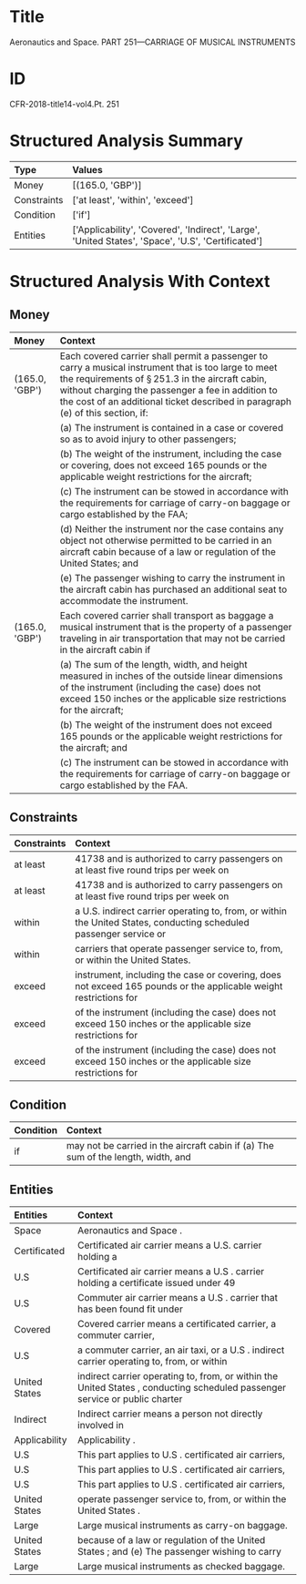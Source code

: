 # Title

 Aeronautics and Space. PART 251—CARRIAGE OF MUSICAL INSTRUMENTS


# ID

 CFR-2018-title14-vol4.Pt. 251


# Structured Analysis Summary

| Type        | Values                                                                                             |
|:------------|:---------------------------------------------------------------------------------------------------|
| Money       | [(165.0, 'GBP')]                                                                                   |
| Constraints | ['at least', 'within', 'exceed']                                                                   |
| Condition   | ['if']                                                                                             |
| Entities    | ['Applicability', 'Covered', 'Indirect', 'Large', 'United States', 'Space', 'U.S', 'Certificated'] |


# Structured Analysis With Context

 


## Money

| Money          | Context                                                                                                                                                                                                                                                                                                  |
|:---------------|:---------------------------------------------------------------------------------------------------------------------------------------------------------------------------------------------------------------------------------------------------------------------------------------------------------|
| (165.0, 'GBP') | Each covered carrier shall permit a passenger to carry a musical instrument that is too large to meet the requirements of &#167;&#8201;251.3 in the aircraft cabin, without charging the passenger a fee in addition to the cost of an additional ticket described in paragraph (e) of this section, if: |
|                |             (a) The instrument is contained in a case or covered so as to avoid injury to other passengers;                                                                                                                                                                                              |
|                |             (b) The weight of the instrument, including the case or covering, does not exceed 165 pounds or the applicable weight restrictions for the aircraft;                                                                                                                                         |
|                |             (c) The instrument can be stowed in accordance with the requirements for carriage of carry-on baggage or cargo established by the FAA;                                                                                                                                                       |
|                |             (d) Neither the instrument nor the case contains any object not otherwise permitted to be carried in an aircraft cabin because of a law or regulation of the United States; and                                                                                                              |
|                |             (e) The passenger wishing to carry the instrument in the aircraft cabin has purchased an additional seat to accommodate the instrument.                                                                                                                                                      |
| (165.0, 'GBP') | Each covered carrier shall transport as baggage a musical instrument that is the property of a passenger traveling in air transportation that may not be carried in the aircraft cabin if                                                                                                                |
|                |             (a) The sum of the length, width, and height measured in inches of the outside linear dimensions of the instrument (including the case) does not exceed 150 inches or the applicable size restrictions for the aircraft;                                                                     |
|                |             (b) The weight of the instrument does not exceed 165 pounds or the applicable weight restrictions for the aircraft; and                                                                                                                                                                      |
|                |             (c) The instrument can be stowed in accordance with the requirements for carriage of carry-on baggage or cargo established by the FAA.                                                                                                                                                       |


## Constraints

| Constraints   | Context                                                                                                            |
|:--------------|:-------------------------------------------------------------------------------------------------------------------|
| at least      | 41738 and is authorized to carry passengers on at least  five round trips per week on                              |
| at least      | 41738 and is authorized to carry passengers on at least  five round trips per week on                              |
| within        | a U.S. indirect carrier operating to, from, or within the United States, conducting scheduled passenger service or |
| within        | carriers that operate passenger service to, from, or within  the United States.                                    |
| exceed        | instrument, including the case or covering, does not exceed 165 pounds or the applicable weight restrictions for   |
| exceed        | of the instrument (including the case) does not exceed 150 inches or the applicable size restrictions for          |
| exceed        | of the instrument (including the case) does not exceed 150 inches or the applicable size restrictions for          |


## Condition

| Condition   | Context                                                                           |
|:------------|:----------------------------------------------------------------------------------|
| if          | may not be carried in the aircraft cabin if (a) The sum of the length, width, and |


## Entities

| Entities      | Context                                                                                                                     |
|:--------------|:----------------------------------------------------------------------------------------------------------------------------|
| Space         | Aeronautics and  Space .                                                                                                    |
| Certificated  | Certificated air carrier means a U.S. carrier holding a                                                                     |
| U.S           | Certificated air carrier means a  U.S . carrier holding a certificate issued under 49                                       |
| U.S           | Commuter air carrier means a  U.S . carrier that has been found fit under                                                   |
| Covered       | Covered carrier means a certificated carrier, a commuter carrier,                                                           |
| U.S           | a commuter carrier, an air taxi, or a U.S . indirect carrier operating to, from, or within                                  |
| United States | indirect carrier operating to, from, or within the United States , conducting scheduled passenger service or public charter |
| Indirect      | Indirect carrier means a person not directly involved in                                                                    |
| Applicability | Applicability .                                                                                                             |
| U.S           | This part applies to  U.S . certificated air carriers,                                                                      |
| U.S           | This part applies to  U.S . certificated air carriers,                                                                      |
| U.S           | This part applies to  U.S . certificated air carriers,                                                                      |
| United States | operate passenger service to, from, or within the United States .                                                           |
| Large         | Large  musical instruments as carry-on baggage.                                                                             |
| United States | because of a law or regulation of the United States ; and (e) The passenger wishing to carry                                |
| Large         | Large  musical instruments as checked baggage.                                                                              |


